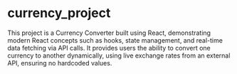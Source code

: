 # currency_project
This project is a Currency Converter built using React, demonstrating modern React concepts such as hooks, state management, and real-time data fetching via API calls. It provides users the ability to convert one currency to another dynamically, using live exchange rates from an external API, ensuring no hardcoded values.
